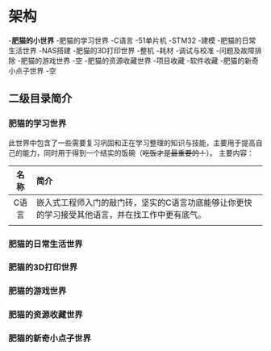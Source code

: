 # 架构
-**肥猫的小世界**
    -肥猫的学习世界
         -C语言
         -51单片机
         -STM32
         -建模
    -肥猫的日常生活世界
         -NAS搭建
    -肥猫的3D打印世界
         -整机
         -耗材
         -调试与校准
         -问题及故障排除
    -肥猫的游戏世界
         -空
    -肥猫的资源收藏世界
         -项目收藏
         -软件收藏
    -肥猫的新奇小点子世界
         -空

## 二级目录简介
### 肥猫的学习世界
此世界中包含了一些需要复习巩固和正在学习整理的知识与技能，主要用于提高自己的能力，同时用于得到一个结实的饭碗（~~吃饭才是最重要的！~~）。
主要内容：

| 名称  | 简介                                               |
| :-: | :----------------------------------------------- |
| C语言 | 嵌入式工程师入门的敲门砖，坚实的C语言功底能够让你更快的学习接受其他语言，并在找工作中更有底气。 |
|     |                                                  |



### 肥猫的日常生活世界

### 肥猫的3D打印世界

### 肥猫的游戏世界

### 肥猫的资源收藏世界

### 肥猫的新奇小点子世界